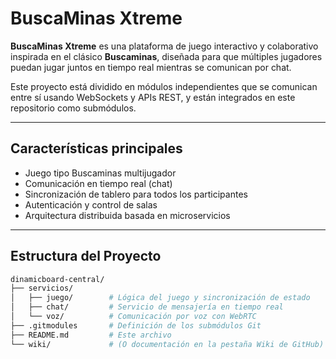 # BuscaMinas Xtreme

**BuscaMinas Xtreme** es una plataforma de juego interactivo y colaborativo inspirada en el clásico **Buscaminas**, diseñada para que múltiples jugadores puedan jugar juntos en tiempo real mientras se comunican por chat.

Este proyecto está dividido en módulos independientes que se comunican entre sí usando WebSockets y APIs REST, y están integrados en este repositorio como submódulos.

---

##  Características principales

- Juego tipo Buscaminas multijugador
- Comunicación en tiempo real (chat)
- Sincronización de tablero para todos los participantes
- Autenticación y control de salas
- Arquitectura distribuida basada en microservicios

---

##  Estructura del Proyecto

```bash
dinamicboard-central/
├── servicios/
│   ├── juego/        # Lógica del juego y sincronización de estado
│   ├── chat/         # Servicio de mensajería en tiempo real
│   └── voz/          # Comunicación por voz con WebRTC
├── .gitmodules       # Definición de los submódulos Git
├── README.md         # Este archivo
└── wiki/             # (O documentación en la pestaña Wiki de GitHub)
